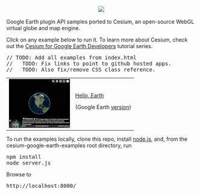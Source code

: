 <p align="center">
<a href="http://cesiumjs.org/" target="_blank">
<img src="https://github.com/AnalyticalGraphicsInc/cesium/wiki/logos/Cesium_Logo_Color.jpg" width="50%" />
</a>
</p>
<p>
Google Earth plugin API samples ported to Cesium, an open-source WebGL virtual globe and map engine.
</p>
<p>
Click on any example below to run it.  To learn more about Cesium, check out the <a href="http://cesiumjs.org/2014/10/13/Cesium-for-Google-Earth-Developers-Part-I/" target="_blank">Cesium for Google Earth Developers</a> tutorial series.
</p>

<p>
<pre>
// TODO: Add all examples from index.html
//   TODO: Fix links to point to github hosted apps.
//   TODO: Also fix/remove CSS class reference.
</pre>
</p>

<table class="examplesTable">
    <tr>
        <td>
          <a href="demos/helloearth/" target="_blank"><img src="demos/helloearth/thumb.png" width="162" height="130"></a>
        </td>
        <td>
          <a href="demos/helloearth/" target="_blank">Hello, Earth</a>
          <p class="smallFont">(Google Earth <a href="http://earth-api-samples.googlecode.com/svn/trunk/demos/helloearth/index.html" target="_blank">version</a>)</p>
        </td>
    </tr>
</table>

<p>
To run the examples locally, clone this repo, install <a href="http://nodejs.org/" target="_blank">node.js</a>, and, from the cesium-google-earth-examples root directory, run
<pre>
npm install
node server.js
</pre>
Browse to 
<pre>
http://localhost:8000/
</pre>
</p>